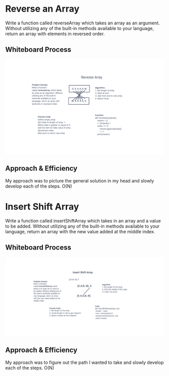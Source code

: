 # Reverse an Array
<!-- Description of the challenge -->
Write a function called reverseArray which takes an array as an argument. Without utilizing any of the built-in methods available to your language, return an array with elements in reversed order.
## Whiteboard Process
<!-- Embedded whiteboard image -->
![Code Challenge 1](CodeChallenge1.png)
## Approach & Efficiency
<!-- What approach did you take? Discuss Why. What is the Big O space/time for this approach? -->
My approach was to picture the general solution in my head and slowly develop each of the steps. O(N)

# Insert Shift Array
<!-- Description of the challenge -->
Write a function called insertShiftArray which takes in an array and a value to be added. Without utilizing any of the built-in methods available to your language, return an array with the new value added at the middle index.
## Whiteboard Process
<!-- Embedded whiteboard image -->
![Code Challenge 2](CodeChallenge2.png)
## Approach & Efficiency
<!-- What approach did you take? Discuss Why. What is the Big O space/time for this approach? -->
My approach was to figure out the path I wanted to take and slowly develop each of the steps. O(N)
